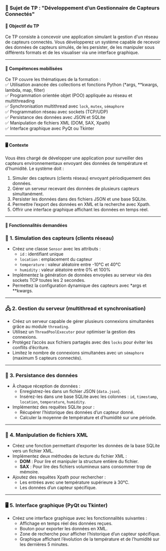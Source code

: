 ### 📝 Sujet de TP : **"Développement d’un Gestionnaire de Capteurs Connectés"**

#### 🎯 **Objectif du TP**  
Ce TP consiste à concevoir une application simulant la gestion d'un réseau de capteurs connectés. Vous développerez un système capable de recevoir des données de capteurs simulés, de les persister, de les manipuler sous différents formats et de les visualiser via une interface graphique.

---

#### 🧩 **Compétences mobilisées**  
Ce TP couvre les thématiques de la formation :  
✅ Utilisation avancée des collections et fonctions Python (*args, **kwargs, lambda, map, filter)  
✅ Programmation orientée objet (POO) appliquée au réseau et multithreading  
✅ Synchronisation multithread avec `lock`, `mutex`, `sémaphore`  
✅ Programmation réseau avec sockets (TCP/UDP)  
✅ Persistance des données avec JSON et SQLite  
✅ Manipulation de fichiers XML (DOM, SAX, Xpath)  
✅ Interface graphique avec PyQt ou Tkinter  

---

#### 🖥️ **Contexte**  
Vous êtes chargé de développer une application pour surveiller des capteurs environnementaux envoyant des données de température et d'humidité. Le système doit :  
1. Simuler des capteurs (clients réseau) envoyant périodiquement des données.  
2. Gérer un serveur recevant des données de plusieurs capteurs simultanément.  
3. Persister les données dans des fichiers JSON et une base SQLite.  
4. Permettre l’export des données en XML et la recherche avec Xpath.  
5. Offrir une interface graphique affichant les données en temps réel.  

---

#### 📝 **Fonctionnalités demandées**  

### 🧪 **1. Simulation des capteurs (clients réseau)**  
- Créez une classe `Sensor` avec les attributs :  
  - `id` : identifiant unique  
  - `location` : emplacement du capteur  
  - `temperature` : valeur aléatoire entre -10°C et 40°C  
  - `humidity` : valeur aléatoire entre 0% et 100%  
- Implémentez la génération de données envoyées au serveur via des sockets TCP toutes les 2 secondes.  
- Permettez la configuration dynamique des capteurs avec *args et **kwargs.  

---

### 🖧 **2. Gestion du serveur (multithread et synchronisation)**  
- Créez un serveur capable de gérer plusieurs connexions simultanées grâce au module `threading`.  
- Utilisez un `ThreadPoolExecutor` pour optimiser la gestion des connexions.  
- Protégez l’accès aux fichiers partagés avec des `locks` pour éviter les conflits d’écriture.  
- Limitez le nombre de connexions simultanées avec un `sémaphore` (maximum 5 capteurs connectés).  

---

### 💾 **3. Persistance des données**  
- À chaque réception de données :  
  - Enregistrez-les dans un fichier JSON (`data.json`).  
  - Insérez-les dans une base SQLite avec les colonnes : `id`, `timestamp`, `location`, `temperature`, `humidity`.  
- Implémentez des requêtes SQLite pour :  
  - Récupérer l’historique des données d’un capteur donné.  
  - Calculer la moyenne de température et d’humidité sur une période.  

---

### 📄 **4. Manipulation de fichiers XML**  
- Créez une fonction permettant d’exporter les données de la base SQLite vers un fichier XML.  
- Implémentez deux méthodes de lecture du fichier XML :  
  - **DOM** : Pour lire et manipuler la structure entière du fichier.  
  - **SAX** : Pour lire des fichiers volumineux sans consommer trop de mémoire.  
- Ajoutez des requêtes Xpath pour rechercher :  
  - Les entrées avec une température supérieure à 30°C.  
  - Les données d’un capteur spécifique.  

---

### 🖥️ **5. Interface graphique (PyQt ou Tkinter)**  
- Créez une interface graphique avec les fonctionnalités suivantes :  
  - Affichage en temps réel des données reçues.  
  - Bouton pour exporter les données en XML.  
  - Zone de recherche pour afficher l’historique d’un capteur spécifique.  
  - Graphique affichant l’évolution de la température et de l’humidité sur les dernières 5 minutes.  
 

